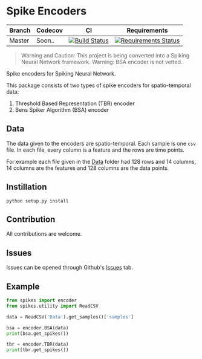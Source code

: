# Spike Encoders

| Branch | Codecov | CI | Requirements |
|--------|---------|---------------------------------------------------------------------------------------------------------------------------------------|--------------|
| Master | Soon.. | [![Build Status](https://travis-ci.org/akshaybabloo/Spikes.svg?branch=master)](https://travis-ci.org/akshaybabloo/Spikes) | [![Requirements Status](https://requires.io/github/akshaybabloo/Spikes/requirements.svg?branch=master)](https://requires.io/github/akshaybabloo/Spikes/requirements/?branch=master) |


> Warning and Caution: This project is being converted into a Spiking Neural Network framework.
> Warning: BSA encoder is not vetted.

Spike encoders for Spiking Neural Network.

This package consists of two types of spike encoders for spatio-temporal data:

1. Threshold Based Representation (TBR) encoder
2. Bens Spiker Algorithm (BSA) encoder

## Data

The data given to the encoders are spatio-temporal. Each sample is one `csv` file. In each file, every column is a feature and the rows are time points.

For example each file given in the [Data](https://github.com/akshaybabloo/Spikes/tree/master/Data) folder had 128 rows and 14 columns, 14 columns are the features and 128 columns are the data points.

## Instillation

```
python setup.py install
```

## Contribution

All contributions are welcome.

## Issues

Issues can be opened through Github's [Issues](https://github.com/akshaybabloo/Spikes/issues) tab.

## Example

```python
from spikes import encoder
from spikes.utility import ReadCSV

data = ReadCSV('Data').get_samples()['samples']

bsa = encoder.BSA(data)
print(bsa.get_spikes())

tbr = encoder.TBR(data)
print(tbr.get_spikes())
```
